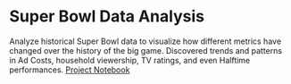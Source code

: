 # Super Bowl Data Analysis
Analyze historical Super Bowl data to visualize how different metrics have changed over the history of the big game. Discovered trends and patterns in Ad Costs, household viewership, TV ratings, and even Halftime performances.
[Project Notebook](https://github.com/justinschroeder/super-bowl-data-analysis/blob/main/Analyzing%20TV%20Data.ipynb)
